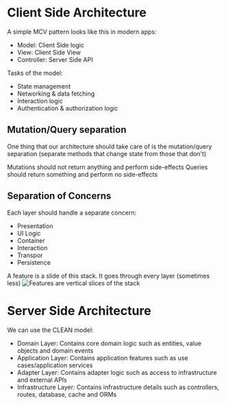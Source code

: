 # Client Side Architecture

A simple MCV pattern looks like this in modern apps:
* Model: Client Side logic
* View: Client Side View
* Controller: Server Side API

Tasks of the model:
* State management
* Networking & data fetching
* Interaction logic
* Authentication & authorization logic

## Mutation/Query separation
One thing that our architecture should take care of is the mutation/query separation (separate methods that change state from those that don't)

Mutations should not return anything and perform side-effects
Queries should return something and perform no side-effects

## Separation of Concerns
Each layer should handle a separate concern:
* Presentation
* UI Logic
* Container
* Interaction
* Transpor
* Persistence

A feature is a slide of this stack. It goes through every layer (sometimes less)
![Features are vertical slices of the stack](https://khalilstemmler.com/img/blog/client-side-architecture/Frame_50.png)



# Server Side Architecture

We can use the CLEAN model:
* Domain Layer: Contains core domain logic such as entities, value objects and domain events
* Application Layer: Contains application features such as use cases/application services
* Adapter Layer: Contains adapter logic such as access to infrastructure and external APIs
* Infrastructure Layer: Contains infrastructure details such as controllers, routes, database, cache and ORMs